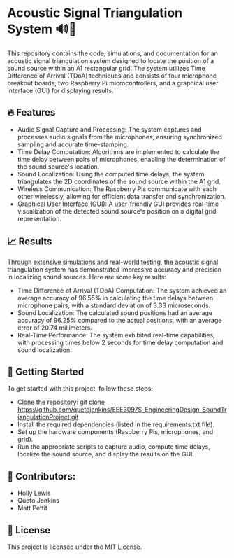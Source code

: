 # Acoustic Signal Triangulation System 🔊📡
This repository contains the code, simulations, and documentation for an acoustic signal triangulation system designed to locate the position of a sound source within an A1 rectangular grid. The system utilizes Time Difference of Arrival (TDoA) techniques and consists of four microphone breakout boards, two Raspberry Pi microcontrollers, and a graphical user interface (GUI) for displaying results. 

## 🔥 Features
- Audio Signal Capture and Processing: The system captures and processes audio signals from the microphones, ensuring synchronized sampling and accurate time-stamping. 
- Time Delay Computation: Algorithms are implemented to calculate the time delay between pairs of microphones, enabling the determination of the sound source's location. 
- Sound Localization: Using the computed time delays, the system triangulates the 2D coordinates of the sound source within the A1 grid. 
- Wireless Communication: The Raspberry Pis communicate with each other wirelessly, allowing for efficient data transfer and synchronization.
- Graphical User Interface (GUI): A user-friendly GUI provides real-time visualization of the detected sound source's position on a digital grid representation. 

## 📈 Results
Through extensive simulations and real-world testing, the acoustic signal triangulation system has demonstrated impressive accuracy and precision in localizing sound sources. Here are some key results:
- Time Difference of Arrival (TDoA) Computation: The system achieved an average accuracy of 96.55% in calculating the time delays between microphone pairs, with a standard deviation of 3.33 microseconds. 
- Sound Localization: The calculated sound positions had an average accuracy of 96.25% compared to the actual positions, with an average error of 20.74 millimeters. 
- Real-Time Performance: The system exhibited real-time capabilities, with processing times below 2 seconds for time delay computation and sound localization.

## 🚀 Getting Started
To get started with this project, follow these steps:
- Clone the repository: git clone https://github.com/quetojenkins/EEE3097S_EngineeringDesign_SoundTriangulationProject.git
- Install the required dependencies (listed in the requirements.txt file).
- Set up the hardware components (Raspberry Pis, microphones, and grid).
- Run the appropriate scripts to capture audio, compute time delays, localize the sound source, and display the results on the GUI. 


## 🤝 Contributors:
- Holly Lewis
- Queto Jenkins
- Matt Pettit

## 📜 License
This project is licensed under the MIT License.
